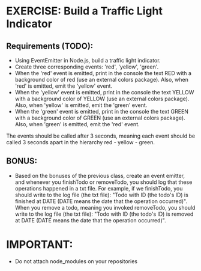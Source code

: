 # EXERCISE: Build a Traffic Light Indicator

## Requirements (TODO):

- Using EventEmitter in Node.js, build a traffic light indicator.
- Create three corresponding events: 'red', 'yellow', 'green'.
- When the 'red' event is emitted, print in the console the text RED with a background color of red (use an external colors package). Also, when 'red' is emitted, emit the 'yellow' event.
- When the 'yellow' event is emitted, print in the console the text YELLOW with a background color of YELLOW (use an external colors package). Also, when 'yellow' is emitted, emit the 'green' event.
- When the 'green' event is emitted, print in the console the text GREEN with a background color of GREEN (use an external colors package). Also, when 'green' is emitted, emit the 'red' event.

The events should be called after 3 seconds, meaning each event should be called 3 seconds apart in the hierarchy red - yellow - green.

## BONUS:

- Based on the bonuses of the previous class, create an event emitter, and whenever you finishTodo or removeTodo, you should log that these operations happened in a txt file. For example, if we finishTodo, you should write to the log file (the txt file): "Todo with ID (the todo's ID) is finished at DATE (DATE means the date that the operation occurred)". When you remove a todo, meaning you invoked removeTodo, you should write to the log file (the txt file): "Todo with ID (the todo's ID) is removed at DATE (DATE means the date that the operation occurred)".

# IMPORTANT:
- Do not attach node_modules on your repositories